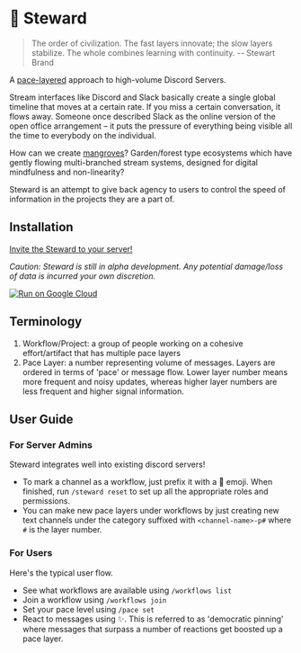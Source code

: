 # 🌿 Steward
> The order of civilization. The fast layers innovate; the slow layers stabilize. The whole combines learning with continuity.
>   -- Stewart Brand

A [pace-layered](https://jzhao.xyz/thoughts/pace-layers/) approach to high-volume Discord Servers.

Stream interfaces like Discord and Slack basically create a single global timeline that moves at a certain rate. If you miss a certain conversation, it flows away.
Someone once described Slack as the online version of the open office arrangement – it puts the pressure of everything being visible all the time to everybody on the individual.

How can we create [mangroves](https://jzhao.xyz/thoughts/Mangrove-Theory-of-the-Internet)? Garden/forest type ecosystems which have gently flowing multi-branched stream systems, designed for digital mindfulness and non-linearity?

Steward is an attempt to give back agency to users to control the speed of information in the projects they are a part of.

## Installation
[Invite the Steward to your server!](https://discord.com/api/oauth2/authorize?client_id=933619858120249374&permissions=268438608&scope=bot%20applications.commands)

*Caution: Steward is still in alpha development. Any potential damage/loss of data is incurred your own discretion.*

[![Run on Google Cloud](https://deploy.cloud.run/button.svg)](https://deploy.cloud.run)

## Terminology
1. Workflow/Project: a group of people working on a cohesive effort/artifact that has multiple pace layers
2. Pace Layer: a number representing volume of messages. Layers are ordered in terms of 'pace' or message flow. Lower layer number means more frequent and noisy updates, whereas higher layer numbers are less frequent and higher signal information.

## User Guide
### For Server Admins
Steward integrates well into existing discord servers!

- To mark a channel as a workflow, just prefix it with a 🌿 emoji. When finished, run `/steward reset` to set up all the appropriate roles and permissions.
- You can make new pace layers under workflows by just creating new text channels under the category suffixed with `<channel-name>-p#` where `#` is the layer number.

### For Users
Here's the typical user flow.

- See what workflows are available using `/workflows list`
- Join a workflow using `/workflows join`
- Set your pace level using `/pace set`
- React to messages using ✨. This is referred to as 'democratic pinning' where messages that surpass a number of reactions get boosted up a pace layer.